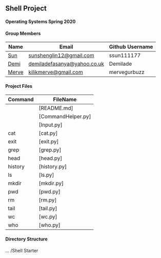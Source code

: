 ## Shell Project
#### Operating Systems Spring 2020

#### Group Members

| Name                          | Email       | Github Username |
| ----------------------------- | ----------- | --------------- |
| [Sun](https://github.com/ssun111177/5143-OpSys-Sun/tree/master/Assignments/shell)| sunshenglin12@gmail.com  | ssun111177   |
| [Demi](https://github.com/Demilade/5143-OS-Fasanya.git) | demiladefasanya@yahoo.co.uk   | Demilade   |
| [Merve](https://github.com/mervegurbuzz/shell.git) | kilikmerve@gmail.com | mervegurbuzz |

#### Project Files

| Command | FileName       |
| ------- | -------------- |
|         | [README.md]     |
|         |[CommandHelper.py]|
|         | [Input.py]|
| cat     | [cat.py]|
| exit    | [exit.py]|
| grep    | [grep.py]|
| head    | [head.py]|
| history | [history.py]|
| ls      | [ls.py]|
| mkdir   | [mkdir.py]|
| pwd     | [pwd.py]|
| rm      | [rm.py]|
| tail    | [tail.py]|
| wc      | [wc.py]|
| who     | [who.py]|
 

#### Directory Structure

...
/Shell Starter 
